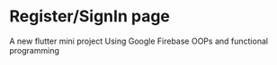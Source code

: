# Register/SignIn page 

A new flutter mini project
Using Google Firebase
OOPs and functional programming

